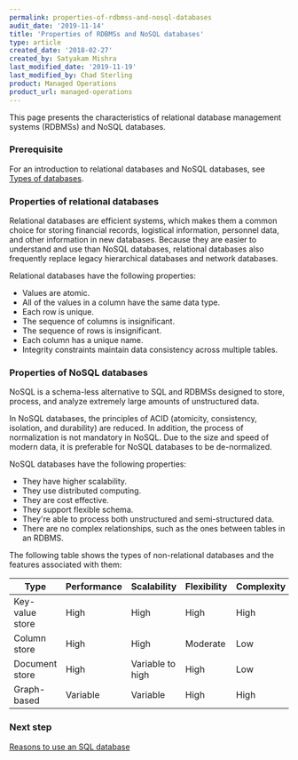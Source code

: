 ```yaml
---
permalink: properties-of-rdbmss-and-nosql-databases
audit_date: '2019-11-14'
title: 'Properties of RDBMSs and NoSQL databases'
type: article
created_date: '2018-02-27'
created_by: Satyakam Mishra
last_modified_date: '2019-11-19'
last_modified_by: Chad Sterling
product: Managed Operations
product_url: managed-operations
---
```


This page presents the characteristics of relational database management systems (RDBMSs) and NoSQL databases.

### Prerequisite

For an introduction to relational databases and NoSQL databases, see [Types of databases](/support/how-to/types-of-databases).

### Properties of relational databases

Relational databases are efficient systems, which makes them a common choice
for storing financial records, logistical information, personnel data, and
other information in new databases. Because they are easier
to understand and use than NoSQL databases, relational databases also
frequently replace legacy hierarchical databases and network databases.

Relational databases have the following properties:

- Values are atomic.
- All of the values in a column have the same data type.
- Each row is unique.
- The sequence of columns is insignificant.
- The sequence of rows is insignificant.
- Each column has a unique name.
- Integrity constraints maintain data consistency across multiple tables.

### Properties of NoSQL databases

NoSQL is a schema-less alternative to SQL and RDBMSs designed to store,
process, and analyze extremely large amounts of unstructured data.

In NoSQL databases, the principles of ACID (atomicity, consistency, isolation,
and durability) are reduced. In addition, the process of normalization is not
mandatory in NoSQL. Due to the size and speed of modern data, it is preferable
for NoSQL databases to be de-normalized.

NoSQL databases have the following properties:

- They have higher scalability.
- They use distributed computing.
- They are cost effective.
- They support flexible schema.
- They're able to process both unstructured and semi-structured data.
- There are no complex relationships, such as the ones between tables in an
  RDBMS.

The following table shows the types of non-relational databases and the
features associated with them:

| Type | Performance | Scalability | Flexibility | Complexity |
|-----------------|-------------|------------------|-------------|------------|
| Key-value store | High | High | High | High |
| Column store | High | High | Moderate | Low |
| Document store | High | Variable to high | High | Low |
| Graph-based | Variable | Variable | High | High |

### Next step

[Reasons to use an SQL database](/support/how-to/reasons-to-use-an-sql-db)
